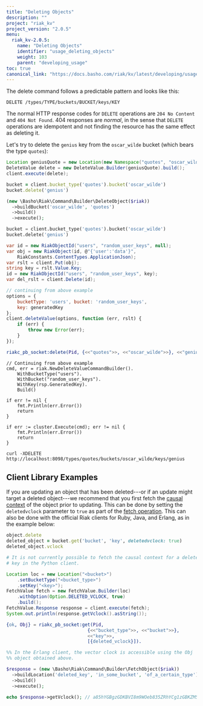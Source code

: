 ```yaml
---
title: "Deleting Objects"
description: ""
project: "riak_kv"
project_version: "2.0.5"
menu:
  riak_kv-2.0.5:
    name: "Deleting Objects"
    identifier: "usage_deleting_objects"
    weight: 103
    parent: "developing_usage"
toc: true
canonical_link: "https://docs.basho.com/riak/kv/latest/developing/usage/deleting-objects"
---
```


The delete command follows a predictable pattern and looks like this:

```
DELETE /types/TYPE/buckets/BUCKET/keys/KEY
```

The normal HTTP response codes for `DELETE` operations are `204 No
Content` and `404 Not Found`. 404 responses are *normal*, in the sense
that `DELETE` operations are idempotent and not finding the resource has
the same effect as deleting it.

Let's try to delete the `genius` key from the `oscar_wilde` bucket
(which bears the type `quotes`):

```java
Location geniusQuote = new Location(new Namespace("quotes", "oscar_wilde"), "genius");
DeleteValue delete = new DeleteValue.Builder(geniusQuote).build();
client.execute(delete);
```

```ruby
bucket = client.bucket_type('quotes').bucket('oscar_wilde')
bucket.delete('genius')
```

```php
(new \Basho\Riak\Command\Builder\DeleteObject($riak))
  ->buildBucket('oscar_wilde', 'quotes')
  ->build()
  ->execute();
```

```python
bucket = client.bucket_type('quotes').bucket('oscar_wilde')
bucket.delete('genius')
```

```csharp
var id = new RiakObjectId("users", "random_user_keys", null);
var obj = new RiakObject(id, @"{'user':'data'}",
    RiakConstants.ContentTypes.ApplicationJson);
var rslt = client.Put(obj);
string key = rslt.Value.Key;
id = new RiakObjectId("users", "random_user_keys", key);
var del_rslt = client.Delete(id);
```

```javascript
// continuing from above example
options = {
    bucketType: 'users', bucket: 'random_user_keys',
    key: generatedKey
};
client.deleteValue(options, function (err, rslt) {
    if (err) {
        throw new Error(err);
    }
});
```

```erlang
riakc_pb_socket:delete(Pid, {<<"quotes">>, <<"oscar_wilde">>}, <<"genius">>)
```

```golang
// Continuing from above example
cmd, err = riak.NewDeleteValueCommandBuilder().
    WithBucketType("users").
    WithBucket("random_user_keys").
    WithKey(rsp.GeneratedKey).
    Build()

if err != nil {
    fmt.Println(err.Error())
    return
}

if err := cluster.Execute(cmd); err != nil {
    fmt.Println(err.Error())
    return
}
```

```curl
curl -XDELETE http://localhost:8098/types/quotes/buckets/oscar_wilde/keys/genius
```

## Client Library Examples

If you are updating an object that has been deleted---or if an update 
might target a deleted object---we recommend that
you first fetch the [causal context](/riak/kv/2.0.5/learn/concepts/causal-context) of the object prior to updating.
This can be done by setting the `deletedvclock` parameter to `true` as
part of the [fetch operation](/riak/kv/2.0.5/developing/api/protocol-buffers/fetch-object). This can also be done
with the official Riak clients for Ruby, Java, and Erlang, as in the
example below:


```ruby
object.delete
deleted_object = bucket.get('bucket', 'key', deletedvclock: true)
deleted_object.vclock
```

```python
# It is not currently possible to fetch the causal context for a deleted
# key in the Python client.
```

```java
Location loc = new Location("<bucket>")
    .setBucketType("<bucket_type>")
    .setKey("<key>");
FetchValue fetch = new FetchValue.Builder(loc)
    .withOption(Option.DELETED_VCLOCK, true)
    .build();
FetchValue.Response response = client.execute(fetch);
System.out.println(response.getVclock().asString());
```

```erlang
{ok, Obj} = riakc_pb_socket:get(Pid,
                              {<<"bucket_type">>, <<"bucket">>},
                              <<"key">>,
                              [{deleted_vclock}]).

%% In the Erlang client, the vector clock is accessible using the Obj
%% object obtained above.
```

```php
$response = (new \Basho\Riak\Command\Builder\FetchObject($riak))
  ->buildLocation('deleted_key', 'in_some_bucket', 'of_a_certain_type')
  ->build()
  ->execute();

echo $response->getVclock(); // a85hYGBgzGDKBVI8m9WOeb835ZRhYCg1zGBKZM5jZdhnceAcXxYA
```
